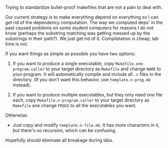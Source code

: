 Trying to standardize bullet-proof makefiles that are not a pain to
deal with.

Our current strategy is to make everything depend on everything so I
can get rid of the dependency computation.  The way we computed deps'
in the past caused problems on some student computers for reasons I do
not know (perhaps the substring matching was getting messed up by the
substrings in their path?).  We just get rid of it.  Compilatation is
cheap; lab time is not.

If you want things as simple as possible you have two options:

  1. If you want to produce a single executable, copy `Makefile.one-program.caller`
     to your target directory as `Makefile` and change `NAME` to your program.
     It will automatically compile and include all `.c` files in the directory.
     (If you don't want this behavior, use  `template.n-prog.mk` instead).
 
   2. If you want to produce multiple executables, but they only need one
      file each, copy `Makefile.n-program.caller` to your target directory
      as `Makefile` ane change `PROGS` to all the executables you want.

Otherwise:

   - Just copy and modify `template.n-file.mk`.   It has more characters
     in it, but there's no recursion, which can be confusing.

Hopefully should eliminate all breakage during labs.
